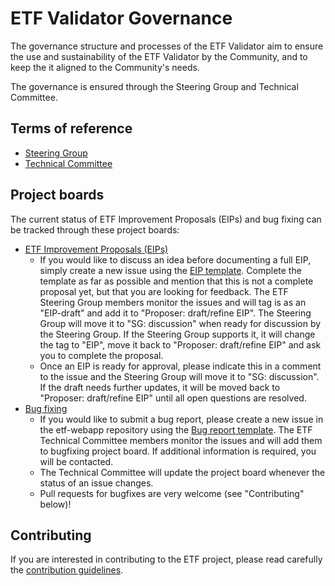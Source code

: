 # ETF Validator Governance

The governance structure and processes of the ETF Validator aim to ensure the use and
sustainability of the ETF Validator by the Community, and to keep the it aligned to the Community's needs.

The governance is ensured through the Steering Group and Technical Committee.

## Terms of reference

* [Steering Group](TOR/Steering_Group.adoc)
* [Technical Committee](TOR/Technical_Committee.adoc)

## Project boards

The current status of ETF Improvement Proposals (EIPs) and bug fixing can be tracked through these project boards:

* [ETF Improvement Proposals (EIPs)](https://github.com/orgs/etf-validator/projects/2)
  * If you would like to discuss an idea before documenting a full EIP, simply create a new issue using the [EIP template](https://github.com/etf-validator/governance/issues/new/choose). Complete the template as far as possible and mention that this is not a complete proposal yet, but that you are looking for feedback. The ETF Steering Group members monitor the issues and will tag is as an "EIP-draft" and add it to "Proposer: draft/refine EIP". The Steering Group will move it to "SG: discussion" when ready for discussion by the Steering Group. If the Steering Group supports it, it will change the tag to "EIP",  move it back to "Proposer: draft/refine EIP" and ask you to complete the proposal.
  * Once an EIP is ready for approval, please indicate this in a comment to the issue and the Steering Group will move it to "SG: discussion". If the draft needs further updates, it will be moved back to "Proposer: draft/refine EIP" until all open questions are resolved.
* [Bug fixing](https://github.com/orgs/etf-validator/projects/3)
  * If you would like to submit a bug report, please create a new issue in the etf-webapp repository using the [Bug report template](https://github.com/etf-validator/etf-webapp/issues/new/choose). The ETF Technical Committee members monitor the issues and will add them to bugfixing project board. If additional information is required, you will be contacted.
  * The Technical Committee will update the project board whenever the status of an issue changes.
  * Pull requests for bugfixes are very welcome (see "Contributing" below)!

## Contributing

If you are interested in contributing to the ETF project, please read carefully the [contribution guidelines](TOR/Contribution.md).

